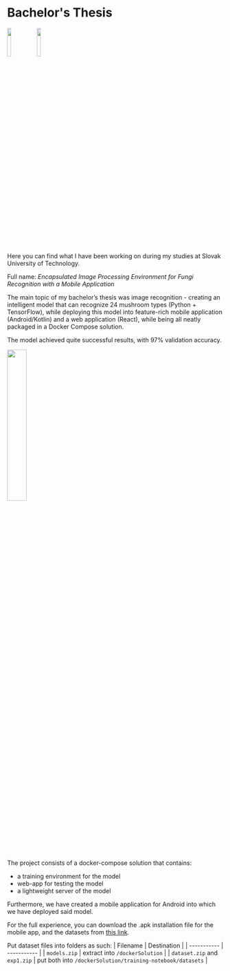# Bachelor's Thesis

<img src="https://user-images.githubusercontent.com/45042522/185207711-ac5b5207-9b8a-4271-9a1f-1493fe1aa630.png" width="13%"></img> <img src="https://user-images.githubusercontent.com/45042522/185207637-00ce6c4a-0c2b-42d0-b7c0-2b8c6bd01371.png" width="13%"></img>

Here you can find what I have been working on during my studies at Slovak University of Technology.

Full name: *Encapsulated Image Processing Environment for Fungi Recognition with a Mobile Application*

The main topic of my bachelor’s thesis was image recognition - creating an intelligent model that can recognize 24 mushroom types (Python + TensorFlow), while deploying this model into feature-rich mobile application (Android/Kotlin) and a web application (React), while being all neatly packaged in a Docker Compose solution.

The model achieved quite successful results, with 97% validation accuracy.

<img src="https://user-images.githubusercontent.com/45042522/185208215-025acb11-481e-415a-9394-b6d340177bae.png" width="30%"></img>

The project consists of a docker-compose solution that contains:
 * a training environment for the model
 * web-app for testing the model
 * a lightweight server of the model

Furthermore, we have created a mobile application for Android into which we have deployed said model.

For the full experience, you can download the .apk installation file for the mobile app, and the datasets from [this link](https://drive.google.com/drive/folders/1lIH9NosAWheQDalzXUCSFCi2mP_iRQfJ?usp=sharing).

Put dataset files into folders as such:
| Filename | Destination |
| ----------- | ----------- |
| `models.zip` | extract into `/dockerSolution` |
| `dataset.zip` and `exp1.zip` | put both into `/dockerSolution/training-notebook/datasets` |


